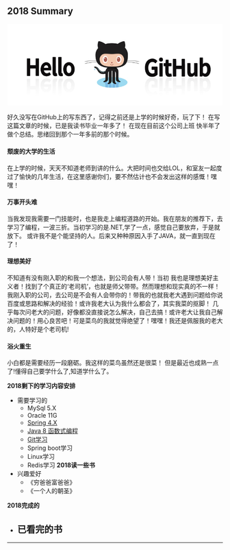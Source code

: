 ## 2018 Summary
![](../IMG/work/github.jpg)

好久没写在GitHub上的写东西了，记得之前还是上学的时候好奇，玩了下！
在写这篇文章的时候，已是我读书毕业一年多了！ 在现在目前这个公司上班 快半年了做个总结。思绪回到那个一年多前的那个时候。

#### 颓废的大学的生活
在上学的时候，天天不知道老师到讲的什么。大把时间也交给LOL，和室友一起度过了愉快的几年生活，在这里感谢你们，要不然估计也不会发出这样的感慨！嘿嘿！

#### 万事开头难
当我发现我需要一门技能时，也是我走上编程道路的开始。我在朋友的推荐下，去学习了编程，一波三折。当初学习的是.NET,学了一点，感觉自己要放弃，于是就放下。
或许我不是个能坚持的人。后来又种种原因入手了JAVA，就一直到现在了！

#### 理想美好
不知道有没有刚入职的和我一个想法，到公司会有人带！当初 我也是理想美好主义者！找到了个真正的‘老司机’，也就是师父带带。然而理想和现实真的不一样！
我刚入职的公司，去公司是不会有人会带你的！带我的也就我老大遇到问题给你说百度或思路和解决的经验！或许我老大认为我什么都会了，其实我菜的抠脚！
几乎每次问老大的问题，好像都没直接说怎么解决，自己去搞！或许老大让我自己解决问题的！用心良苦吧！可是菜鸟的我就觉得绝望了！嘿嘿！我还是佩服我的老大的，人特好是个老司机!

#### 浴火重生
小白都是需要经历一段磨砺。我这样的菜鸟虽然还是很菜！ 但是最近也成熟一点了!懂得自己要学什么了,知道学什么了。

**2018剩下的学习内容安排**
- 需要学习的
	- MySql 5.X
	- Oracle 11G
	- [Spring 4.X](./Spring-basic.md)
	- [Java 8 函数式编程](./Stream_basic.md)
	- [Git学习](./git-bastic.md)
	- Spring boot学习
	- Linux学习
	- Redis学习
**2018读一些书**
- 兴趣爱好
	- 《穷爸爸富爸爸》
	- 《一个人的朝圣》 
	
**2018完成的**	
- 已看完的书
	-

****	



